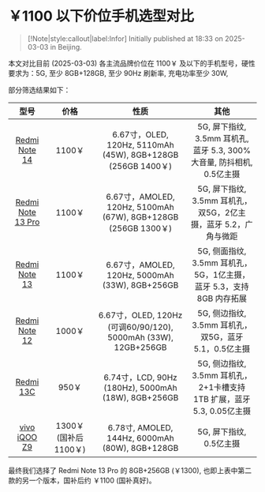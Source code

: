 # ￥1100 以下价位手机选型对比

> [!Note|style:callout|label:Infor]
Initially published at 18:33 on 2025-03-03 in Beijing.

本文对比目前 (2025-03-03) 各主流品牌价位在 1100￥ 及以下的手机型号，硬性要求为：5G, 至少 8GB+128GB, 至少 90Hz 刷新率, 充电功率至少 30W, 



部分筛选结果如下：

<div class='center'>

| 型号 | 价格 | 性质 | 其他 |
|:-:|:-:|:-:|:-:|
 | [Redmi Note 14](https://detail.tmall.com/item.htm?id=829976552167) | 1100￥ | 6.67寸，OLED, 120Hz, 5110mAh (45W), 8GB+128GB (256GB 1400￥) | 5G, 屏下指纹, 3.5mm 耳机孔, 蓝牙 5.3, 300%大音量, 防抖相机, 0.5亿主摄 |
 | [Redmi Note 13 Pro](https://detail.tmall.com/item.htm?from=cart&id=737283620321) | 1100￥ | 6.67寸，AMOLED, 120Hz, 5100mAh (67W), 8GB+128GB (256GB 1300￥) | 5G, 屏下指纹, 3.5mm 耳机孔，双5G，2亿主摄，蓝牙 5.2，广角与微距 |
 | [Redmi Note 13](https://detail.tmall.com/item.htm?from=cart&id=818762619965) | 1100￥ | 6.67寸，AMOLED, 120Hz, 5000mAh (33W), 8GB+256GB | 5G, 侧面指纹, 3.5mm 耳机孔，5G，1亿主摄，蓝牙 5.3，支持 8GB 内存拓展 |
 | [Redmi Note 12](https://detail.tmall.com/item.htm?from=cart&id=685361051774) | 1000￥ | 6.67寸，OLED, 120Hz (可调60/90/120), 5000mAh (33W), 12GB+256GB | 5G, 侧边指纹, 3.5mm 耳机孔，双5G，蓝牙 5.1，0.5亿主摄 |
 | [Redmi 13C](https://detail.tmall.com/item.htm?from=cart&id=758206466740) | 950￥ | 6.74寸，LCD, 90Hz (180Hz), 5000mAh (18W), 8GB+256GB | 5G, 侧边指纹, 3.5mm 耳机孔，2+1卡槽支持 1TB 扩展，蓝牙 5.3, 0.05亿主摄 |
 | [vivo iQOO Z9](https://detail.tmall.com/item.htm?abbucket=19&id=779815076690) | 1300￥ (国补后 1100￥) | 6.78寸, AMOLED, 144Hz, 6000mAh (80W), 8GB+128GB | 5G, 屏下指纹, 0.5亿主摄 |
</div>

最终我们选择了 Redmi Note 13 Pro 的 8GB+256GB (￥1300), 也即上表中第二款的另一个版本，国补后约 ￥1100 (国补真好)。